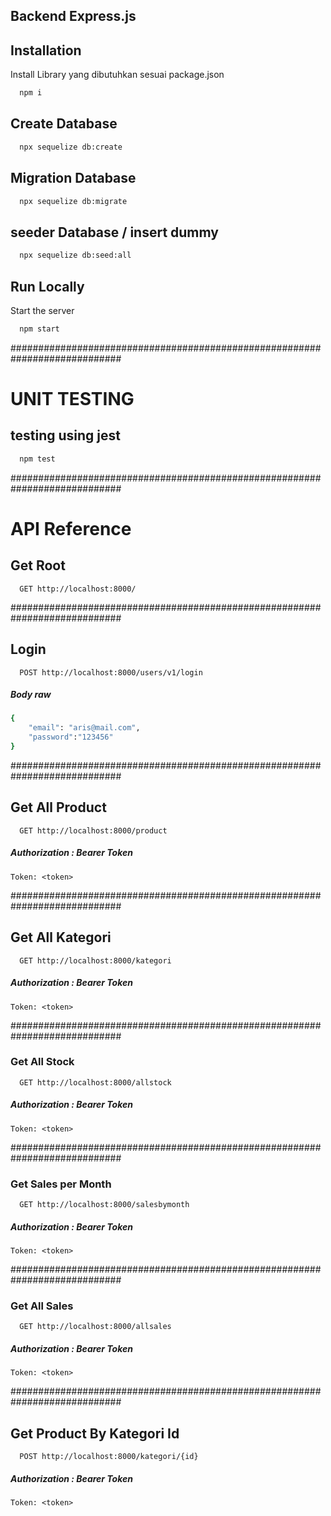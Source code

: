 ## Backend Express.js

## Installation

Install Library yang dibutuhkan sesuai package.json

```bash
  npm i
```

## Create Database

```bash
  npx sequelize db:create
```

## Migration Database

```bash
  npx sequelize db:migrate
```

## seeder Database / insert dummy

```bash
  npx sequelize db:seed:all
```

## Run Locally

Start the server

```bash
  npm start
```

############################################################################

# UNIT TESTING

## testing using jest

```bash
  npm test
```

############################################################################

# API Reference

## Get Root

```http
  GET http://localhost:8000/
```

############################################################################

## Login

```http
  POST http://localhost:8000/users/v1/login
```

##### Body raw

```bash
{
    "email": "aris@mail.com",
    "password":"123456"
}
```

############################################################################

## Get All Product

```http
  GET http://localhost:8000/product
```

##### Authorization : Bearer Token

```
Token: <token>
```

############################################################################

## Get All Kategori

```http
  GET http://localhost:8000/kategori
```

##### Authorization : Bearer Token

```
Token: <token>
```

############################################################################

### Get All Stock

```http
  GET http://localhost:8000/allstock
```

##### Authorization : Bearer Token

```
Token: <token>
```

############################################################################

### Get Sales per Month

```http
  GET http://localhost:8000/salesbymonth
```

##### Authorization : Bearer Token

```
Token: <token>
```

############################################################################

### Get All Sales

```http
  GET http://localhost:8000/allsales
```

##### Authorization : Bearer Token

```
Token: <token>
```

############################################################################

## Get Product By Kategori Id

```http
  POST http://localhost:8000/kategori/{id}
```

##### Authorization : Bearer Token

```
Token: <token>
```
